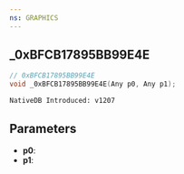 ```yaml
---
ns: GRAPHICS
---
```

## _0xBFCB17895BB99E4E

```c
// 0xBFCB17895BB99E4E
void _0xBFCB17895BB99E4E(Any p0, Any p1);
```

```
NativeDB Introduced: v1207
```

## Parameters
* **p0**:
* **p1**:
